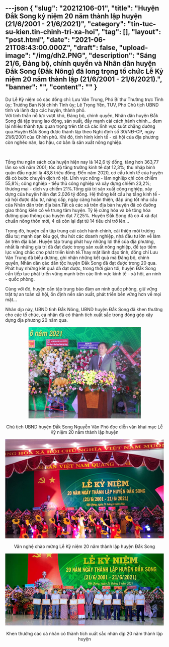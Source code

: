 ---json
{
    "slug": "20212106-01",
    "title": "Huyện Đắk Song kỷ niệm 20 năm thành lập huyện (21/6/2001 - 21/6/2021)",
    "category": "tin-tuc-su-kien.tin-chinh-tri-xa-hoi",
    "tag": [],
    "layout": "post.html",
    "date": "2021-06-21T08:43:00.000Z",
    "draft": false,
    "upload-image": "/img/dh2.PNG",
    "description": "Sáng 21/6, Đảng bộ, chính quyền và Nhân dân huyện Đắk Song (Đắk Nông) đã long trọng tổ chức Lễ Kỷ niệm 20 năm thành lập (21/6/2001 - 21/6/2021).",
    "banner": "",
    "__content__": ""
}
---
<p>Dự Lễ Kỷ niệm c&oacute; c&aacute;c đồng ch&iacute;: Lưu Văn Trung, Ph&oacute; B&iacute; thư Thường trực Tỉnh ủy; Trưởng Ban Nội ch&iacute;nh Tỉnh ủy; L&ecirc; Trọng Y&ecirc;n, TUV, Ph&oacute; Chủ tịch UBND tỉnh v&agrave; l&atilde;nh đạo c&aacute;c huyện, th&agrave;nh phố.<br />
Với tinh thần nỗ lực vượt kh&oacute;, Đảng bộ, ch&iacute;nh quyền, Nh&acirc;n d&acirc;n huyện Đắk Song đ&atilde; tập trung lao động, sản xuất, đẩy mạnh cải c&aacute;ch h&agrave;nh ch&iacute;nh... đem lại nhiều th&agrave;nh tựu quan trọng tr&ecirc;n tất cả c&aacute;c lĩnh vực suốt chặng đường qua.Huyện Đắk Song được th&agrave;nh lập theo Nghị định s&ocirc;́ 30/NĐ-CP, ngày 21/6/2001 của Chính phủ. Khi đ&oacute;, t&igrave;nh h&igrave;nh kinh tế - x&atilde; hội của địa phương c&ograve;n ngh&egrave;o n&agrave;n, lạc hậu, cơ bản l&agrave; sản xuất n&ocirc;ng nghiệp.</p>

<p>&nbsp;</p>

<p>Tổng thu ng&acirc;n s&aacute;ch của huyện hiện nay l&agrave; 142,6 tỷ đồng, tăng hơn 363,77 lần so với năm 2001; tốc độ tăng trưởng kinh tế đạt 12,3%; thu nhập b&igrave;nh qu&acirc;n đầu người l&agrave; 43,8 triệu đồng. Đến năm 2020, cơ cấu kinh tế của huyện đ&atilde; c&oacute; bước chuyển dịch r&otilde; rệt. Lĩnh vực n&ocirc;ng - l&acirc;m nghiệp chỉ c&ograve;n chiếm 55,8%; c&ocirc;ng nghiệp - tiểu thủ c&ocirc;ng nghiệp v&agrave; x&acirc;y dựng chiếm 23,2%; thương mại - dịch vụ chiếm 21%.Tổng gi&aacute; trị sản xuất c&ocirc;ng nghiệp, x&acirc;y dựng của huyện hiện đạt 2.026 tỷ đồng. Hệ thống kết cấu hạ tầng kinh tế - x&atilde; hội được đầu tư, n&acirc;ng cấp, ng&agrave;y c&agrave;ng ho&agrave;n thiện, đ&aacute;p ứng tốt nhu cầu của Nh&acirc;n d&acirc;n tr&ecirc;n địa b&agrave;n.Tất cả c&aacute;c x&atilde; tr&ecirc;n địa b&agrave;n huyện đ&atilde; c&oacute; đường giao th&ocirc;ng ki&ecirc;n cố về trung t&acirc;m huyện. Tỷ lệ cứng h&oacute;a v&agrave; b&ecirc; t&ocirc;ng h&oacute;a đường giao th&ocirc;ng của huyện đạt 77,25%. Huyện Đắk Song đ&atilde; c&oacute; 4 x&atilde; đạt chuẩn n&ocirc;ng th&ocirc;n mới, 4 x&atilde; c&ograve;n lại đạt từ 14 ti&ecirc;u ch&iacute; trở l&ecirc;n...</p>

<p>Trong đ&oacute;, huyện cần tập trung cải c&aacute;ch h&agrave;nh ch&iacute;nh, cải thiện m&ocirc;i trường đầu tư; mạnh dạn k&ecirc;u gọi, thu h&uacute;t c&aacute;c doanh nghiệp, nh&agrave; đầu tư lớn về l&agrave;m ăn tr&ecirc;n địa b&agrave;n. Huyện tập trung ph&aacute;t huy những lợi thế của địa phương, nhất l&agrave; những gi&aacute; trị đ&atilde; đạt được trong sản xuất n&ocirc;ng nghiệp, để tạo tiềm lực vững chắc cho ph&aacute;t triển kinh tế.Thay mặt l&atilde;nh đạo tỉnh, đồng ch&iacute; Lưu Văn Trung đ&atilde; biểu dương, ghi nhận những kết quả m&agrave; Đảng bộ, ch&iacute;nh quyền, Nh&acirc;n d&acirc;n c&aacute;c d&acirc;n tộc huyện Đắk Song đ&atilde; đạt được trong 20 qua. Ph&aacute;t huy những kết quả đ&atilde; đạt được, trong thời gian tới, huyện Đắk Song cần tiếp tục ph&aacute;t triển vững mạnh tr&ecirc;n c&aacute;c lĩnh vực kinh tế - x&atilde; hội, an ninh - quốc ph&ograve;ng.</p>

<p>C&ugrave;ng với đ&oacute;, huyện cần tập trung bảo đảm an ninh quốc ph&ograve;ng, giữ vững trật tự an to&agrave;n x&atilde; hội, ổn định nền sản xuất, ph&aacute;t triển bền vững hơn về mọi mặt...</p>

<p style="margin-left:0in; margin-right:0in">Nh&acirc;n dịp n&agrave;y, UBND tỉnh Đắk N&ocirc;ng, UBND huyện Đắk Song đ&atilde; khen thưởng cho c&aacute;c tổ chức, c&aacute; nh&acirc;n đ&atilde; c&oacute; th&agrave;nh t&iacute;ch xuất sắc trong đ&oacute;ng g&oacute;p x&acirc;y dựng địa phương 20 năm qua.</p>

<p style="text-align:center"><img alt="" src="/img/dh1.PNG" /></p>

<p style="text-align:center">Chủ tịch UBND huyện Đắk Song&nbsp;Nguyễn Văn Ph&ograve; đọc&nbsp;diễn văn khai mạc Lễ Kỷ niệm 20 năm th&agrave;nh lập huyện</p>

<p style="text-align:center"><img alt="" src="/img/dh2.PNG" /></p>

<p style="text-align:center">Văn nghệ ch&agrave;o mừng Lễ Kỷ niệm 20 năm th&agrave;nh lập huyện Đắk Song</p>

<p style="text-align:center"><img alt="" src="/img/dh.PNG" /></p>

<p style="text-align:center">Khen thưởng c&aacute;c c&aacute; nh&acirc;n c&oacute; th&agrave;nh t&iacute;ch xuất sắc nh&acirc;n dịp 20 năm th&agrave;nh lập huyện</p>
